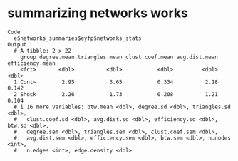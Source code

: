 # summarizing networks works

    Code
      e$networks_summaries$eyfp$networks_stats
    Output
      # A tibble: 2 x 22
        group degree.mean triangles.mean clust.coef.mean avg.dist.mean efficiency.mean
        <fct>       <dbl>          <dbl>           <dbl>         <dbl>           <dbl>
      1 Cont~        2.95           3.65           0.334          2.18           0.142
      2 Shock        2.26           1.73           0.208          1.21           0.104
      # i 16 more variables: btw.mean <dbl>, degree.sd <dbl>, triangles.sd <dbl>,
      #   clust.coef.sd <dbl>, avg.dist.sd <dbl>, efficiency.sd <dbl>, btw.sd <dbl>,
      #   degree.sem <dbl>, triangles.sem <dbl>, clust.coef.sem <dbl>,
      #   avg.dist.sem <dbl>, efficiency.sem <dbl>, btw.sem <dbl>, n.nodes <int>,
      #   n.edges <int>, edge.density <dbl>

